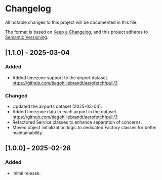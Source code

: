# Changelog

All notable changes to this project will be documented in this file.

The format is based on [Keep a Changelog](https://keepachangelog.com/en/1.1.0/),
and this project adheres to [Semantic Versioning](https://semver.org/spec/v2.0.0.html).

## [1.1.0] - 2025-03-04
### Added
- Added timezone support to the airport dataset. https://github.com/tiagohillebrandt/aerofetch/pull/3

### Changed
- Updated the airports dataset (2025-03-04).
- Added timezone data to each airport in the dataset. https://github.com/tiagohillebrandt/aerofetch/pull/3
- Refactored Service classes to enhance separation of concerns.
- Moved object initialization logic to dedicated Factory classes for better maintainability.

## [1.0.0] - 2025-02-28
### Added
- Initial release.
